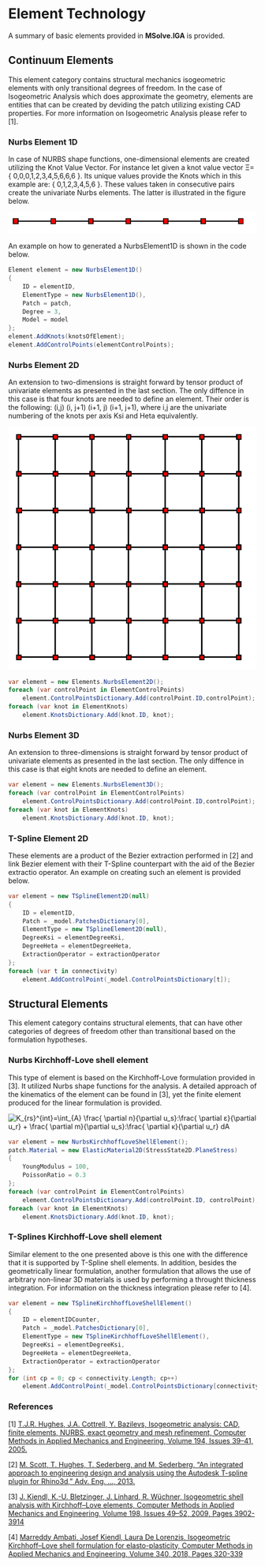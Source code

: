 # Element Technology

A summary of basic elements provided in **MSolve.IGA** is provided.

## Continuum Elements
This element category contains structural mechanics isogeometric elements with only transitional degrees of freedom. In the case of Isogeometric Analysis which does approximate the geometry, elements are entities that can be created by deviding the patch utilizing existing CAD properties. For more information on Isogeometric Analysis please refer to [1].
### Nurbs Element 1D
In case of NURBS shape functions, one-dimensional elements are created utilizing the Knot Value Vector. For instance let given a knot value vector Ξ=\{ 0,0,0,1,2,3,4,5,6,6,6 \}.
Its unique values provide the Knots which in this example are:
{ 0,1,2,3,4,5,6 }. These values taken in consecutive pairs create the univariate Nurbs elements. The latter is illustrated in the figure below.

![One -dimensional model](../docs/Images/NurbsElement1D.png)


An example on how to generated a NurbsElement1D is shown in the code below.
```csharp
Element element = new NurbsElement1D()
{
    ID = elementID,
	ElementType = new NurbsElement1D(),
	Patch = patch,
	Degree = 3,
	Model = model
};
element.AddKnots(knotsOfElement);
element.AddControlPoints(elementControlPoints);
```

### Nurbs Element 2D
An extension to two-dimensions is straight forward by tensor product of univariate elements as presented in the last section. The only diffence in this case is that four knots are needed to define an element. Their order is the following: (i,j) (i, j+1) (i+1, j) (i+1, j+1), where i,j are the univariate numbering of the knots per axis Ksi and Heta equivalently.

![Two-dimensional model](../docs/Images/NurbsElement2D.png)

```csharp
var element = new Elements.NurbsElement2D();
foreach (var controlPoint in ElementControlPoints)
	element.ControlPointsDictionary.Add(controlPoint.ID,controlPoint);
foreach (var knot in ElementKnots)
	element.KnotsDictionary.Add(knot.ID, knot);
```

### Nurbs Element 3D
An extension to three-dimensions is straight forward by tensor product of univariate elements as presented in the last section. The only diffence in this case is that eight knots are needed to define an element. 

```csharp
var element = new Elements.NurbsElement3D();
foreach (var controlPoint in ElementControlPoints)
	element.ControlPointsDictionary.Add(controlPoint.ID,controlPoint);
foreach (var knot in ElementKnots)
	element.KnotsDictionary.Add(knot.ID, knot);
```

### T-Spline Element 2D
These elements are a product of the Bezier extraction performed in [2] and link Bezier element with their T-Spline counterpart with the aid of the Bezier extractio operator. An example on creating such an element is provided below.

```csharp
var element = new TSplineElement2D(null)
{
	ID = elementID,
	Patch = _model.PatchesDictionary[0],
	ElementType = new TSplineElement2D(null),
	DegreeKsi = elementDegreeKsi,
	DegreeHeta = elementDegreeHeta,
	ExtractionOperator = extractionOperator
};
foreach (var t in connectivity)
    element.AddControlPoint(_model.ControlPointsDictionary[t]);
```

## Structural Elements
This element category contains structural elements, that can have other categories of degrees of freedom other than transitional based on the formulation hypotheses.
### Nurbs Kirchhoff-Love shell element
This type of element is based on the Kirchhoff-Love formulation provided in [3]. It utilized Nurbs shape functions for the analysis. A detailed approach of the kinematics of the element can be found in [3], yet the finite element produced for the linear formulation is provided.

<img src="http://www.sciweavers.org/tex2img.php?eq=K_%7Brs%7D%5E%7Bint%7D%3D%5Cint_%7BA%7D%20%5Cfrac%7B%20%5Cpartial%20n%7D%7B%5Cpartial%20u_s%7D%3A%5Cfrac%7B%20%5Cpartial%20%CE%B5%7D%7B%5Cpartial%20u_r%7D%20%2B%20%5Cfrac%7B%20%5Cpartial%20m%7D%7B%5Cpartial%20u_s%7D%3A%5Cfrac%7B%20%5Cpartial%20%CE%BA%7D%7B%5Cpartial%20u_r%7D%20dA&bc=White&fc=Black&im=jpg&fs=12&ff=arev&edit=0" align="center" border="0" alt="K_{rs}^{int}=\int_{A} \frac{ \partial n}{\partial u_s}:\frac{ \partial ε}{\partial u_r} + \frac{ \partial m}{\partial u_s}:\frac{ \partial κ}{\partial u_r} dA" width="272" height="46" />

```csharp
var element = new NurbsKirchhoffLoveShellElement();
patch.Material = new ElasticMaterial2D(StressState2D.PlaneStress)
{
	YoungModulus = 100,
	PoissonRatio = 0.3
};
foreach (var controlPoint in ElementControlPoints)
	element.ControlPointsDictionary.Add(controlPoint.ID, controlPoint);
foreach (var knot in ElementKnots)
	element.KnotsDictionary.Add(knot.ID, knot);
```

### T-Splines Kirchhoff-Love shell element
Similar element to the one presented above is this one with the difference that it is supported by T-Spline shell elements. In addition, besides the geometrically linear formulation, another formulation that allows the use of arbitrary non-linear 3D materials is used by performing a throught thickness integration. For information on the thickness integration please refer to [4].


```csharp
var element = new TSplineKirchhoffLoveShellElement()
{
    ID = elementIDCounter,
	Patch = _model.PatchesDictionary[0],
	ElementType = new TSplineKirchhoffLoveShellElement(),
	DegreeKsi = elementDegreeKsi,
	DegreeHeta = elementDegreeHeta,
	ExtractionOperator = extractionOperator
};
for (int cp = 0; cp < connectivity.Length; cp++)
	element.AddControlPoint(_model.ControlPointsDictionary[connectivity[cp]]);
```

### References
[1] [T.J.R. Hughes, J.A. Cottrell, Y. Bazilevs, Isogeometric analysis: CAD, finite elements, NURBS, exact geometry and mesh refinement, Computer Methods in Applied Mechanics and Engineering, Volume 194, Issues 39–41, 2005.](https://www.sciencedirect.com/science/article/pii/S0045782504005171)

[2] [M. Scott, T. Hughes, T. Sederberg, and M. Sederberg, “An integrated approach to engineering design and analysis using the Autodesk T-spline plugin for Rhino3d,” Adv. Eng. …, 2013.](https://www.oden.utexas.edu/media/reports/2014/1433.pdf)

[3] [J. Kiendl, K.-U. Bletzinger, J. Linhard, R. Wüchner, Isogeometric shell analysis with Kirchhoff–Love elements, Computer Methods in Applied Mechanics and Engineering, Volume 198, Issues 49–52, 2009, Pages 3902-3914](https://www.sciencedirect.com/science/article/pii/S0045782509002680)

[4] [Marreddy Ambati, Josef Kiendl, Laura De Lorenzis, Isogeometric Kirchhoff–Love shell formulation for elasto-plasticity, Computer Methods in Applied Mechanics and Engineering, Volume 340, 2018, Pages 320-339](https://www.sciencedirect.com/science/article/pii/S0045782518302688)

